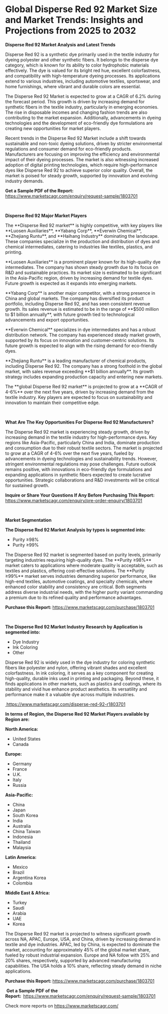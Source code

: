 <p><h1>Global Disperse Red 92 Market Size and Market Trends: Insights and Projections from 2025 to 2032</h1></p><p><strong>Disperse Red 92 Market Analysis and Latest Trends</strong></p>
<p><p>Disperse Red 92 is a synthetic dye primarily used in the textile industry for dyeing polyester and other synthetic fibers. It belongs to the disperse dye category, which is known for its ability to color hydrophobic materials effectively. The dye is valued for its bright red hue, excellent colorfastness, and compatibility with high-temperature dyeing processes. Its applications extend to various industries, including automotive textiles, sportswear, and home furnishings, where vibrant and durable colors are essential.</p><p>The Disperse Red 92 Market is expected to grow at a CAGR of 6.2% during the forecast period. This growth is driven by increasing demand for synthetic fibers in the textile industry, particularly in emerging economies. The rise in disposable incomes and changing fashion trends are also contributing to the market expansion. Additionally, advancements in dyeing technologies and the development of eco-friendly dye formulations are creating new opportunities for market players.</p><p>Recent trends in the Disperse Red 92 Market include a shift towards sustainable and non-toxic dyeing solutions, driven by stricter environmental regulations and consumer demand for eco-friendly products. Manufacturers are focusing on improving the efficiency and environmental impact of their dyeing processes. The market is also witnessing increased adoption of digital printing technologies, which require high-performance dyes like Disperse Red 92 to achieve superior color quality. Overall, the market is poised for steady growth, supported by innovation and evolving industry demands.</p></p>
<p><strong>Get a Sample PDF of the Report:&nbsp;</strong> <a href="https://www.marketscagr.com/enquiry/request-sample/1803701?utm_campaign=2115&utm_medium=2&utm_source=Github&utm_content=ia&utm_term=29012025&utm_id=disperse-red-92">https://www.marketscagr.com/enquiry/request-sample/1803701</a></p>
<p>&nbsp;</p>
<p><strong>Disperse Red 92 Major Market Players</strong></p>
<p><p>The **Disperse Red 92 market** is highly competitive, with key players like **Luosen Auxiliaries**, **Yabang Corp**, **Everwin Chemical**, **Zhejiang Runtu**, and **Haihang Industry** dominating the landscape. These companies specialize in the production and distribution of dyes and chemical intermediates, catering to industries like textiles, plastics, and printing.</p><p>**Luosen Auxiliaries** is a prominent player known for its high-quality dye intermediates. The company has shown steady growth due to its focus on R&D and sustainable practices. Its market size is estimated to be significant in the Asia-Pacific region, driven by increasing demand for textile dyes. Future growth is expected as it expands into emerging markets.</p><p>**Yabang Corp** is another major competitor, with a strong presence in China and global markets. The company has diversified its product portfolio, including Disperse Red 92, and has seen consistent revenue growth. Its sales revenue is estimated to be in the range of **$500 million to $1 billion annually**, with future growth tied to technological advancements and export opportunities.</p><p>**Everwin Chemical** specializes in dye intermediates and has a robust distribution network. The company has experienced steady market growth, supported by its focus on innovation and customer-centric solutions. Its future growth is expected to align with the rising demand for eco-friendly dyes.</p><p>**Zhejiang Runtu** is a leading manufacturer of chemical products, including Disperse Red 92. The company has a strong foothold in the global market, with sales revenue exceeding **$1 billion annually**. Its growth strategy includes expanding production capacity and entering new markets.</p><p>The **global Disperse Red 92 market** is projected to grow at a **CAGR of 4-6%** over the next five years, driven by increasing demand from the textile industry. Key players are expected to focus on sustainability and innovation to maintain their competitive edge.</p></p>
<p>&nbsp;</p>
<p><strong>What Are The Key Opportunities For Disperse Red 92 Manufacturers?</strong></p>
<p><p>The Disperse Red 92 market is experiencing steady growth, driven by increasing demand in the textile industry for high-performance dyes. Key regions like Asia-Pacific, particularly China and India, dominate production and consumption due to their robust textile sectors. The market is projected to grow at a CAGR of 4-6% over the next five years, fueled by advancements in dyeing technologies and sustainability trends. However, stringent environmental regulations may pose challenges. Future outlook remains positive, with innovations in eco-friendly dye formulations and expanding applications in synthetic fibers expected to create lucrative opportunities. Strategic collaborations and R&D investments will be critical for sustained growth.</p></p>
<p><strong>Inquire or Share Your Questions If Any Before Purchasing This Report:</strong> <a href="https://www.marketscagr.com/enquiry/pre-order-enquiry/1803701?utm_campaign=2115&utm_medium=2&utm_source=Github&utm_content=ia&utm_term=29012025&utm_id=disperse-red-92">https://www.marketscagr.com/enquiry/pre-order-enquiry/1803701</a></p>
<p>&nbsp;</p>
<p><strong>Market Segmentation</strong></p>
<p><strong>The Disperse Red 92 Market Analysis by types is segmented into:</strong></p>
<p><ul><li>Purity ≥98%</li><li>Purity ≥99%</li></ul></p>
<p><p>The Disperse Red 92 market is segmented based on purity levels, primarily targeting industries requiring high-quality dyes. The **Purity ≥98%** market caters to applications where moderate quality is acceptable, such as textiles and plastics, offering cost-effective solutions. The **Purity ≥99%** market serves industries demanding superior performance, like high-end textiles, automotive coatings, and specialty chemicals, where enhanced color stability and consistency are critical. Both segments address diverse industrial needs, with the higher purity variant commanding a premium due to its refined quality and performance advantages.</p></p>
<p><strong>Purchase this Report:&nbsp;</strong><a href="https://www.marketscagr.com/purchase/1803701?utm_campaign=2115&utm_medium=2&utm_source=Github&utm_content=ia&utm_term=29012025&utm_id=disperse-red-92">https://www.marketscagr.com/purchase/1803701</a></p>
<p>&nbsp;</p>
<p><strong>The Disperse Red 92 Market Industry Research by Application is segmented into:</strong></p>
<p><ul><li>Dye Industry</li><li>Ink Coloring</li><li>Other</li></ul></p>
<p><p>Disperse Red 92 is widely used in the dye industry for coloring synthetic fibers like polyester and nylon, offering vibrant shades and excellent colorfastness. In ink coloring, it serves as a key component for creating high-quality, durable inks used in printing and packaging. Beyond these, it finds applications in other markets, such as plastics and coatings, where its stability and vivid hue enhance product aesthetics. Its versatility and performance make it a valuable dye across multiple industries.</p></p>
<p><a href="https://www.marketscagr.com/disperse-red-92-r1803701?utm_campaign=2115&utm_medium=2&utm_source=Github&utm_content=ia&utm_term=29012025&utm_id=disperse-red-92">&nbsp;https://www.marketscagr.com/disperse-red-92-r1803701</a></p>
<p><strong>In terms of Region, the Disperse Red 92 Market Players available by Region are:</strong></p>
<p>
    <p> <strong> North America: </strong>
        <ul>
            <li>United States</li>
            <li>Canada</li>
        </ul>
        </p> 
    <p> <strong> Europe: </strong>
        <ul>
            <li>Germany</li>
            <li>France</li>
            <li>U.K.</li>
            <li>Italy</li>
            <li>Russia</li>
        </ul>
        </p> 
    <p> <strong> Asia-Pacific: </strong>
        <ul>
            <li>China</li>
            <li>Japan</li>
            <li>South Korea</li>
            <li>India</li>
            <li>Australia</li>
            <li>China Taiwan</li>
            <li>Indonesia</li>
            <li>Thailand</li>
            <li>Malaysia</li>
        </ul>
        </p> 
    <p> <strong> Latin America: </strong>
        <ul>
            <li>Mexico</li>
            <li>Brazil</li>
            <li>Argentina Korea</li>
            <li>Colombia</li>
        </ul>
        </p> 
    <p> <strong> Middle East & Africa: </strong>
        <ul>
            <li>Turkey</li>
            <li>Saudi</li>
            <li>Arabia</li>
            <li>UAE</li>
            <li>Korea</li>
        </ul>
    </p>
    </p>
<p><p>The Disperse Red 92 market is projected to witness significant growth across NA, APAC, Europe, USA, and China, driven by increasing demand in textile and dye industries. APAC, led by China, is expected to dominate the market, accounting for approximately 45% of the global market share, fueled by robust industrial expansion. Europe and NA follow with 25% and 20% shares, respectively, supported by advanced manufacturing capabilities. The USA holds a 10% share, reflecting steady demand in niche applications.</p></p>
<p><strong>Purchase this Report: </strong><a href="https://www.marketscagr.com/purchase/1803701?utm_campaign=2115&utm_medium=2&utm_source=Github&utm_content=ia&utm_term=29012025&utm_id=disperse-red-92">https://www.marketscagr.com/purchase/1803701</a></p>
<p>&nbsp;<strong>Get a Sample PDF of the Report:&nbsp;&nbsp;</strong><a href="https://www.marketscagr.com/enquiry/request-sample/1803701?utm_campaign=2115&utm_medium=2&utm_source=Github&utm_content=ia&utm_term=29012025&utm_id=disperse-red-92">https://www.marketscagr.com/enquiry/request-sample/1803701</a></p>
<p><strong></strong></p>
<p>Check more reports on <a href="https://www.marketscagr.com/?utm_campaign=2115&utm_medium=2&utm_source=Github&utm_content=ia&utm_term=29012025&utm_id=disperse-red-92">https://www.marketscagr.com/</a></p>